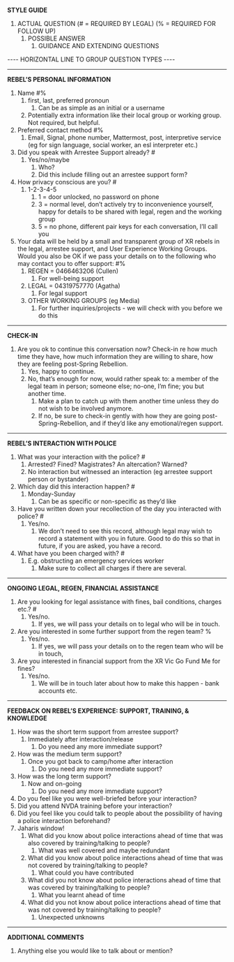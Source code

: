 <html>
<p>
<strong>STYLE GUIDE</strong>
</p>
<ol>

<li>ACTUAL QUESTION (# = REQUIRED BY LEGAL) (% = REQUIRED FOR FOLLOW UP)
<ol>

<li>POSSIBLE ANSWER
<ol>

<li>GUIDANCE AND EXTENDING QUESTIONS
</li>
</ol>
</li>
</ol>
</li>
</ol>
<p>
---- HORIZONTAL LINE TO GROUP QUESTION TYPES ----
</p>
<p>

<hr>
</p>
<p>
<strong>REBEL’S PERSONAL INFORMATION</strong>
</p>
<ol>

<li>Name #%
<ol>

<li>first, last, preferred pronoun
<ol>

<li>Can be as simple as an initial or a username
</li>
</ol>

<li>Potentially extra information like their local group or working group. Not required, but helpful.
</li>
</ol>

<li>Preferred contact method #%
<ol>

<li>Email, Signal, phone number, Mattermost, post, interpretive service (eg for sign language, social worker, an esl interpreter etc.)
</li>
</ol>

<li>Did you speak with Arrestee Support already? #
<ol>

<li>Yes/no/maybe
<ol>

<li>Who?

<li>Did this include filling out an arrestee support form?
</li>
</ol>
</li>
</ol>

<li>How privacy conscious are you? #
<ol>

<li>1-2-3-4-5
<ol>

<li>1 = door unlocked, no password on phone

<li>3 = normal level, don’t actively try to inconvenience yourself, happy for details to be shared with legal, regen and the working group

<li>5 = no phone, different pair keys for each conversation, I’ll call you
</li>
</ol>
</li>
</ol>

<li>Your data will be held by a small and transparent group of XR rebels in the legal, arrestee support, and User Experience Working Groups. Would you also be OK if we pass your details on to the following who may contact you to offer support: #%
<ol>

<li>REGEN = 0466463206 (Cullen)
<ol>

<li>For well-being support
</li>
</ol>

<li>LEGAL = 04319757770 (Agatha)
<ol>

<li>For legal support
</li>
</ol>

<li>OTHER WORKING GROUPS (eg Media)
<ol>

<li>For further inquiries/projects - we will check with you before we do this
</li>
</ol>
</li>
</ol>
</li>
</ol>
<p>

<hr>
</p>
<p>
<strong>CHECK-IN</strong>
</p>
<ol>

<li>Are you ok to continue this conversation now? Check-in re how much time they have, how much information they are willing to share, how they are feeling post-Spring Rebellion.
<ol>

<li>Yes, happy to continue.

<li>No, that’s enough for now, would rather speak to: a member of the legal team in person; someone else; no-one, I’m fine; you but another time.
<ol>

<li>Make a plan to catch up with them another time unless they do not wish to be involved anymore.

<li>If no, be sure to check-in gently with how they are going post-Spring-Rebellion, and if they’d like any emotional/regen support.
</li>
</ol>
</li>
</ol>
</li>
</ol>
<p>

<hr>
</p>
<p>
<strong>REBEL’S INTERACTION WITH POLICE</strong>
</p>
<ol>

<li>What was your interaction with the police? #
<ol>

<li>Arrested? Fined? Magistrates? An altercation? Warned?

<li>No interaction but witnessed an interaction (eg arrestee support person or bystander)
</li>
</ol>

<li>Which day did this interaction happen? #
<ol>

<li>Monday-Sunday
<ol>

<li>Can be as specific or non-specific as they’d like
</li>
</ol>
</li>
</ol>

<li>Have you written down your recollection of the day you interacted with police? #
<ol>

<li>Yes/no.
<ol>

<li>We don’t need to see this record, although legal may wish to record a statement with you in future. Good to do this so that in future, if you are asked, you have a record.
</li>
</ol>
</li>
</ol>

<li>What have you been charged with? #
<ol>

<li>E.g. obstructing an emergency services worker
<ol>

<li>Make sure to collect all charges if there are several.
</li>
</ol>
</li>
</ol>
</li>
</ol>
<p>

<hr>
</p>
<p>
<strong>ONGOING LEGAL, REGEN, FINANCIAL ASSISTANCE</strong>
</p>
<ol>

<li>Are you looking for legal assistance with fines, bail conditions, charges etc.? #
<ol>

<li>Yes/no.
<ol>

<li>If yes, we will pass your details on to legal who will be in touch.
</li>
</ol>
</li>
</ol>

<li>Are you interested in some further support from the regen team? %
<ol>

<li>Yes/no.
<ol>

<li>If yes, we will pass your details on to the regen team who will be in touch,
</li>
</ol>
</li>
</ol>

<li>Are you interested in financial support from the XR Vic Go Fund Me for fines?
<ol>

<li>Yes/no.
<ol>

<li>We will be in touch later about how to make this happen - bank accounts etc.
</li>
</ol>
</li>
</ol>
</li>
</ol>
<p>

<hr>
</p>
<p>
<strong>FEEDBACK ON REBEL’S EXPERIENCE: SUPPORT, TRAINING, & KNOWLEDGE</strong>
</p>
<ol>

<li>How was the short term support from arrestee support?
<ol>

<li>Immediately after interaction/release
<ol>

<li>Do you need any more immediate support?
</li>
</ol>
</li>
</ol>

<li>How was the medium term support?
<ol>

<li>Once you got back to camp/home after interaction
<ol>

<li>Do you need any more immediate support?
</li>
</ol>
</li>
</ol>

<li>How was the long term support?
<ol>

<li>Now and on-going
<ol>

<li>Do you need any more immediate support?
</li>
</ol>
</li>
</ol>

<li>Do you feel like you were well-briefed before your interaction?

<li>Did you attend NVDA training before your interaction?

<li>Did you feel like you could talk to people about the possibility of having a police interaction beforehand?

<li>Jaharis window!
<ol>

<li>What did you know about police interactions ahead of time that was also covered by training/talking to people?
<ol>

<li>What was well covered and maybe redundant
</li>
</ol>

<li>What did you know about police interactions ahead of time that was not covered by training/talking to people?
<ol>

<li>What could you have contributed
</li>
</ol>

<li>What did you not know about police interactions ahead of time that was covered by training/talking to people?
<ol>

<li>What you learnt ahead of time
</li>
</ol>

<li>What did you not know about police interactions ahead of time that was not covered by training/talking to people?
<ol>

<li>Unexpected unknowns
</li>
</ol>
</li>
</ol>
</li>
</ol>
<p>

<hr>
</p>
<p>
<strong>ADDITIONAL COMMENTS</strong>
</p>
<ol>

<li>Anything else you would like to talk about or mention?
</li>
</ol>
</html>
